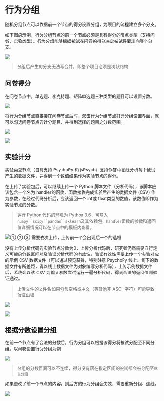 # 行为分组 <!-- {docsify-ignore-all} -->

随机分组节点可以依据前一个节点的得分设置分组，为项目的流程建立多个分支。

如下图的示例，行为分组节点的前一个节点必须是具有得分的节点类型（支持问卷、实验类型）。行为分组能够根据被试在问卷的得分决定被试将要走向哪个分支。

![](imgs/projects1-2/image-3.png)

> 分组后产生的分支无法再合并，即整个项目必须是树状结构

## 问卷得分

在问卷节点中，单选题、李克特题、矩阵单选题三种类型的题目可以设置分数。

![](imgs/projects1-2/image-4.png)

将行为分组节点直接接在问卷节点后时，双击行为分组节点打开分组设置界面，就可以勾选问卷节点的计分题目，并得到选择的题目之分数范围。

![](imgs/projects1-2/image-5.png)

![](imgs/projects1-2/image-6.png)

## 实验计分

实验类型节点（目前支持 PsychoPy 和 jsPsych）支持作答中在线分析每个被试产生的数据文件，并得到一个数值结果作为实验节点的得分。

在上传了实验包后，可以继续上传一个 Python 脚本文件（分析代码），该脚本应该包含一个名为 handler的函数，函数接收完成实验后产生的数据文件 (CSV) 作为参数，在经过代码分析后，应该返回一个 int或 float类型的数值，该数值即作为实验节点的分数。

> 运行 Python 代码的环境为 Python 3.6，可导入`numpy``scipy``pandas``sklearn`及其依赖包。`handler`函数的参数和返回值详细情况可以在节点中的模板内查看。

![① ② ③ 需要依次上传，上传前一个会出现后一个的选框](imgs/projects1-2/Group%2038.png)

没有上传分析代码的实验节点分数为0．上传分析代码后，研究者仍然需要自行定义可能的分数区间以及验证分析代码的有效性，验证有效性需要上传一个实验对应的示例 CSV 数据文件（可以通过预览获得，特别注意 PsychoPy 线上、线下的数据文件有所差距，请以线上数据文件为对象编写分析代码），上传示例数据文件后，系统会以该 CSV 为输入参数尝试运行一遍分析代码，得到合法的返回值则验证通过。

> 上传文件的文件名如果包含空格或中文（等其他非 ASCII 字符）可能导致验证出错

![](imgs/projects1-2/image-7.png)

![](imgs/projects1-2/image-8.png)

## 根据分数设置分组

在前一个节点有了合法的分数后，行为分组可以根据该得分将被试分配至不同分组。以问卷设置行为分组为例

![](imgs/projects1-2/image-9.png)

> 分组的分数区间可以不连续，得分没有落在指定区间的被试都会被分配至`默认分组`

如果更改了前一个节点的内容，则后方的行为分组会失效，需要重新分组、连线。

![](imgs/projects1-2/image-10.png)